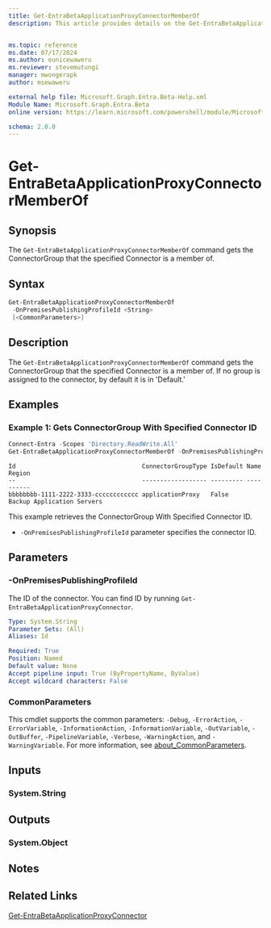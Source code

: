 ```yaml
---
title: Get-EntraBetaApplicationProxyConnectorMemberOf
description: This article provides details on the Get-EntraBetaApplicationProxyConnectorMemberOf command.


ms.topic: reference
ms.date: 07/17/2024
ms.author: eunicewaweru
ms.reviewer: stevemutungi
manager: mwongerapk
author: msewaweru

external help file: Microsoft.Graph.Entra.Beta-Help.xml
Module Name: Microsoft.Graph.Entra.Beta
online version: https://learn.microsoft.com/powershell/module/Microsoft.Graph.Entra.Beta/Get-EntraBetaApplicationProxyConnectorMemberOf

schema: 2.0.0
---
```


# Get-EntraBetaApplicationProxyConnectorMemberOf

## Synopsis

The `Get-EntraBetaApplicationProxyConnectorMemberOf` command gets the ConnectorGroup that the specified Connector is a member of.

## Syntax

```powershell
Get-EntraBetaApplicationProxyConnectorMemberOf
 -OnPremisesPublishingProfileId <String>
 [<CommonParameters>]
```

## Description

The `Get-EntraBetaApplicationProxyConnectorMemberOf` command gets the ConnectorGroup that the specified Connector is a member of.
If no group is assigned to the connector, by default it is in 'Default.'

## Examples

### Example 1: Gets ConnectorGroup With Specified Connector ID

```powershell
Connect-Entra -Scopes 'Directory.ReadWrite.All'
Get-EntraBetaApplicationProxyConnectorMemberOf -OnPremisesPublishingProfileId 'aaaaaaaa-0000-1111-2222-bbbbbbbbbbbb'
```

```Output
Id                                   ConnectorGroupType IsDefault Name                       Region
--                                   ------------------ --------- ----                       ------
bbbbbbbb-1111-2222-3333-cccccccccccc applicationProxy   False     Backup Application Servers
```

This example retrieves the ConnectorGroup With Specified Connector ID.  

- `-OnPremisesPublishingProfileId` parameter specifies the connector ID.

## Parameters

### -OnPremisesPublishingProfileId

The ID of the connector. You can find ID by running `Get-EntraBetaApplicationProxyConnector`.

```yaml
Type: System.String
Parameter Sets: (All)
Aliases: Id

Required: True
Position: Named
Default value: None
Accept pipeline input: True (ByPropertyName, ByValue)
Accept wildcard characters: False
```

### CommonParameters

This cmdlet supports the common parameters: `-Debug`, `-ErrorAction`, `-ErrorVariable`, `-InformationAction`, `-InformationVariable`, `-OutVariable`, `-OutBuffer`, `-PipelineVariable`, `-Verbose`, `-WarningAction`, and `-WarningVariable`. For more information, see [about_CommonParameters](https://go.microsoft.com/fwlink/?LinkID=113216).

## Inputs

### System.String

## Outputs

### System.Object

## Notes

## Related Links

[Get-EntraBetaApplicationProxyConnector](Get-EntraBetaApplicationProxyConnector.md)
